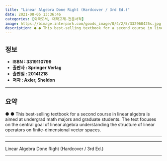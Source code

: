 ```yaml
---
title: "Linear Algebra Done Right (Hardcover / 3rd Ed.)"
date: 2021-08-05 13:36:46
categories: [외국도서, 대학교재-전문서적]
image: https://bimage.interpark.com/goods_image/0/4/2/5/332960425s.jpg
description: ● ● This best-selling textbook for a second course in linear algebra is aimed at undergrad math majors and graduate students. The text focuses on the central
---
```


## **정보**

- **ISBN : 3319110799**
- **출판사 : Springer Verlag**
- **출판일 : 20141218**
- **저자 : Axler, Sheldon**

------



## **요약**

●  ●  This best-selling textbook for a second course in linear algebra is aimed at undergrad math majors and graduate students. The text focuses on the central goal of linear algebra understanding the structure of linear operators on finite-dimensional vector spaces.

------



------


Linear Algebra Done Right (Hardcover / 3rd Ed.) 

------


